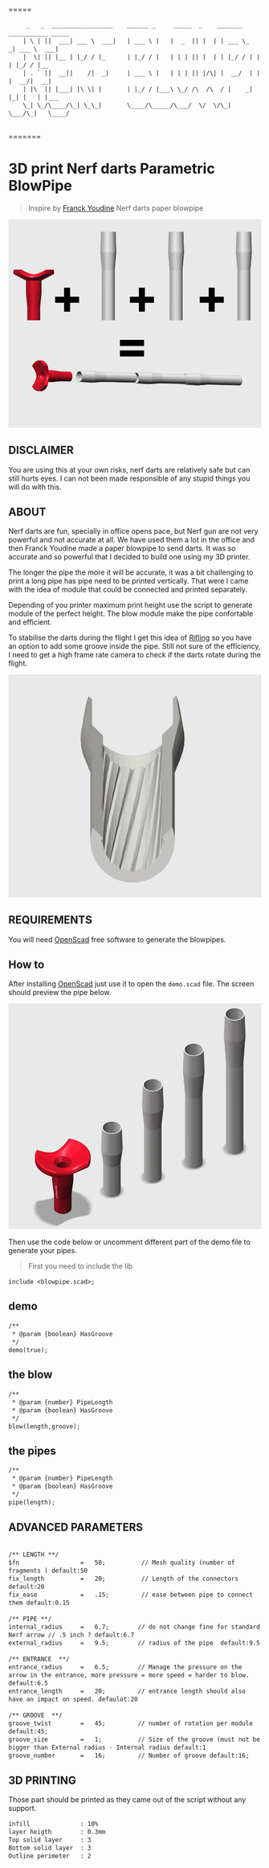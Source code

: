 

=====
```
	 _   _  _________________ 	 ______ _     _____  _    _______ ___________ _____  
	| \ | ||  ___| ___ \  ___|	 | ___ \ |   |  _  || |  | | ___ \_   _| ___ \  ___| 
	|  \| || |__ | |_/ / |_   	 | |_/ / |   | | | || |  | | |_/ / | | | |_/ / |__   
	| . ` ||  __||    /|  _|  	 | ___ \ |   | | | || |/\| |  __/  | | |  __/|  __|  
	| |\  || |___| |\ \| |    	 | |_/ / |___\ \_/ /\  /\  / |    _| |_| |   | |___  
	\_| \_/\____/\_| \_\_|    	 \____/\_____/\___/  \/  \/\_|    \___/\_|   \____/  
	

```

=======



# 3D print Nerf darts Parametric BlowPipe 
> Inspire by [Franck Youdine](https://twitter.com/fyoudine) Nerf darts paper blowpipe 

![image](img/usage.jpg)

## DISCLAIMER

You are using this at your own risks, nerf darts are relatively safe but can still hurts eyes. I can not been made responsible of any stupid things you will do with this. 

## ABOUT

Nerf darts are fun, specially in office opens pace, but Nerf gun are not very powerful and not accurate at all.
We have used them a lot in the office and then Franck Youdine made a paper blowpipe to send darts. It was so accurate and so powerful that I decided to build one using my 3D printer.

The longer the pipe the more it will be accurate, it was a bit challenging to print a long pipe has pipe need to be printed vertically. That were I came with the idea of module that could be connected and printed separately.



Depending of you printer maximum print height use the script to generate module of the perfect height. The blow module make the pipe confortable and efficient.

To stabilise the darts during the flight I get this idea of [Rifling](https://en.wikipedia.org/wiki/Rifling) so you have an option to add some groove inside the pipe. Still not sure of the efficiency, I need to get a high frame rate camera to check if the darts rotate during the flight.

![image](img/groove.jpg)


## REQUIREMENTS

You will need [OpenScad](http://www.openscad.org/) free software to generate the blowpipes.

## How to

After installing [OpenScad](http://www.openscad.org/) just use it to open the ```demo.scad``` file.
The screen should preview the pipe below. 

![image](img/preview.jpg)


Then use the code below or uncomment different part of the demo file to generate your pipes.


>  First you need to include the lib

```
include <blowpipe.scad>;
```

## demo


```
/**
 * @param {boolean} HasGroove
 */
demo(true); 
```

##  the blow

```
/**
 * @param {number} PipeLength
 * @param {boolean} HasGroove
 */
blow(length,groove); 
```

##  the pipes

```
/**
 * @param {number} PipeLength
 * @param {boolean} HasGroove
 */
pipe(length);
```

## ADVANCED PARAMETERS

```

/** LENGTH **/
$fn                 =   50;          // Mesh quality (number of fragments ) default:50
fix_length          =   20;          // Length of the connectors default:20
fix_ease            =   .15;         // ease between pipe to connect them default:0.15

/** PIPE **/
internal_radius     =   6.7;        // do not change fine for standard Nerf arrow // .5 inch ? default:6.7
external_radius     =   9.5;        // radius of the pipe  default:9.5

/** ENTRANCE  **/
entrance_radius     =   6.5;        // Manage the pressure on the arrow in the entrance, more pressure = more speed = harder to blow. default:6.5
entrance_length     =   20;         // entrance length should also have an impact on speed. defaulot:20

/** GROOVE  **/
groove_twist        =   45;         // number of rotation per module default:45;
groove_size         =   1;          // Size of the groove (must not be bigger than External radius - Internal radius default:1
groove_number       =   16;         // Number of groove default:16;

```


## 3D PRINTING

Those part should be printed as they came out of the script without any support.

```
infill				: 10% 
layer heigth		: 0.3mm
Top solid layer 	: 3
Bottom solid layer 	: 3
Outline perimeter 	: 2
```

